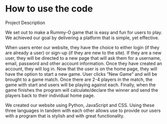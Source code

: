# How to use the code

Project Description

We set out to make a Rummy-O game that is easy and fun for users to play. We achieved our goal by delivering a platform that is simple, yet effective.

When users enter our website, they have the choice to either login (if they are already a user) or sign-up (if they are new to the site). If they are a new user, they will be directed to a new page that will ask them for a username, email, password and other account information. Once they have created an account, they will log in. Now that the user is on the home page, they will have the option to start a new game. User clicks “New Game” and will be brought to a game match. Once there are 2-4 players in the match, the game with start and users will be playing against each. Finally, when the game finishes the program will calculate/declare the winner and send the players back to their individual home page.

We created our website using Python, JavaScript and CSS. Using these three languages in tandem with each other allows use to provide our users with a program that is stylish and with great functionality. 

